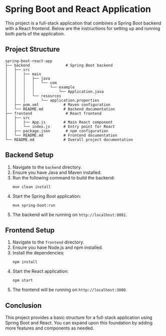 # Spring Boot and React Application

This project is a full-stack application that combines a Spring Boot backend with a React frontend. Below are the instructions for setting up and running both parts of the application.

## Project Structure

```
spring-boot-react-app
├── backend                # Spring Boot backend
│   ├── src
│   │   ├── main
│   │   │   ├── java
│   │   │   │   └── com
│   │   │   │       └── example
│   │   │   │           └── Application.java
│   │   │   └── resources
│   │   │       └── application.properties
│   ├── pom.xml           # Maven configuration
│   └── README.md         # Backend documentation
├── frontend               # React frontend
│   ├── src
│   │   ├── App.js        # Main React component
│   │   └── index.js      # Entry point for React
│   ├── package.json       # npm configuration
│   └── README.md         # Frontend documentation
└── README.md             # Overall project documentation
```

## Backend Setup

1. Navigate to the `backend` directory.
2. Ensure you have Java and Maven installed.
3. Run the following command to build the backend:
   ```
   mvn clean install
   ```
4. Start the Spring Boot application:
   ```
   mvn spring-boot:run
   ```
5. The backend will be running on `http://localhost:8081`.

## Frontend Setup

1. Navigate to the `frontend` directory.
2. Ensure you have Node.js and npm installed.
3. Install the dependencies:
   ```
   npm install
   ```
4. Start the React application:
   ```
   npm start
   ```
5. The frontend will be running on `http://localhost:3000`.

## Conclusion

This project provides a basic structure for a full-stack application using Spring Boot and React. You can expand upon this foundation by adding more features and components as needed.